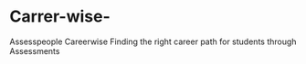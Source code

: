 # Carrer-wise-
Assesspeople Careerwise Finding the right career path for students through Assessments
